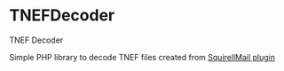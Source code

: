 # TNEFDecoder
TNEF Decoder

Simple PHP library to decode TNEF files created from [SquirellMail plugin](https://squirrelmail.org/plugin_view.php?id=62)
